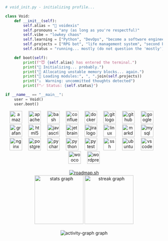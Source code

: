 ```python
# void_init.py - initializing profile...

class Void:
    def __init__(self):
        self.alias = "🤖 voidexis"
        self.pronouns = "any (as long as you're respectful)"
        self.vibe = "lowkey chaos"
        self.learning = ["Python", "DevOps", "become a software engineer (or survive)"]
        self.projects = ["RPG bot", "life management system", "second brain", "whatever the universe decides"]
        self.status = "running... mostly (do not question the 'mostly')"

    def boot(self):
        print(f"😈 {self.alias} has entered the terminal.")
        print("🔧 Initializing... probably.")
        print("🧠 Allocating unstable memory blocks... again.")
        print("📂 Loading modules:", ", ".join(self.projects))
        print("⚠️  Warning: uncommitted thoughts detected")
        print(f"✅ Status: {self.status}")

if __name__ == "__main__":
    user = Void()
    user.boot()
```

<div align="center">
  <img src="https://cdn.simpleicons.org/amazonwebservices/FF9900" height="40" alt="amazonwebservices logo" />
  <img width="12" />
  <img src="https://cdn.jsdelivr.net/gh/devicons/devicon/icons/apache/apache-original.svg" height="40" alt="apache logo" />
  <img width="12" />
  <img src="https://cdn.jsdelivr.net/gh/devicons/devicon/icons/bash/bash-original.svg" height="40" alt="bash logo" />
  <img width="12" />
  <img src="https://cdn.jsdelivr.net/gh/devicons/devicon/icons/confluence/confluence-original.svg" height="40" alt="confluence logo" />
  <img width="12" />
  <img src="https://cdn.jsdelivr.net/gh/devicons/devicon/icons/docker/docker-original.svg" height="40" alt="docker logo" />
  <img width="12" />
  <img src="https://cdn.jsdelivr.net/gh/devicons/devicon/icons/git/git-original.svg" height="40" alt="git logo" />
  <img width="12" />
  <img src="https://cdn.jsdelivr.net/gh/devicons/devicon/icons/github/github-original.svg" height="40" alt="github logo" />
  <img width="12" />
  <img src="https://cdn.jsdelivr.net/gh/devicons/devicon/icons/googlecloud/googlecloud-original.svg" height="40" alt="googlecloud logo" />
  <img width="12" />
  <img src="https://cdn.jsdelivr.net/gh/devicons/devicon/icons/grafana/grafana-original.svg" height="40" alt="grafana logo" />
  <img width="12" />
  <img src="https://cdn.jsdelivr.net/gh/devicons/devicon/icons/html5/html5-original.svg" height="40" alt="html5 logo" />
  <img width="12" />
  <img src="https://cdn.jsdelivr.net/gh/devicons/devicon/icons/javascript/javascript-original.svg" height="40" alt="javascript logo" />
  <img width="12" />
  <img src="https://cdn.jsdelivr.net/gh/devicons/devicon/icons/jetbrains/jetbrains-original.svg" height="40" alt="jetbrains logo" />
  <img width="12" />
  <img src="https://cdn.jsdelivr.net/gh/devicons/devicon/icons/jira/jira-original.svg" height="40" alt="jira logo" />
  <img width="12" />
  <img src="https://cdn.jsdelivr.net/gh/devicons/devicon/icons/linux/linux-original.svg" height="40" alt="linux logo" />
  <img width="12" />
  <img src="https://cdn.jsdelivr.net/gh/devicons/devicon/icons/markdown/markdown-original.svg" height="40" alt="markdown logo" />
  <img width="12" />
  <img src="https://cdn.jsdelivr.net/gh/devicons/devicon/icons/mysql/mysql-original.svg" height="40" alt="mysql logo" />
  <img width="12" />
  <img src="https://cdn.jsdelivr.net/gh/devicons/devicon/icons/nginx/nginx-original.svg" height="40" alt="nginx logo" />
  <img width="12" />
  <img src="https://cdn.jsdelivr.net/gh/devicons/devicon/icons/postgresql/postgresql-original.svg" height="40" alt="postgresql logo" />
  <img width="12" />
  <img src="https://cdn.jsdelivr.net/gh/devicons/devicon/icons/pycharm/pycharm-original.svg" height="40" alt="pycharm logo" />
  <img width="12" />
  <img src="https://cdn.jsdelivr.net/gh/devicons/devicon/icons/python/python-original.svg" height="40" alt="python logo" />
  <img width="12" />
  <img src="https://cdn.jsdelivr.net/gh/devicons/devicon/icons/pytest/pytest-original.svg" height="40" alt="pytest logo" />
  <img width="12" />
  <img src="https://cdn.jsdelivr.net/gh/devicons/devicon/icons/ssh/ssh-original.svg" height="40" alt="ssh logo" />
  <img width="12" />
  <img src="https://cdn.jsdelivr.net/gh/devicons/devicon/icons/ubuntu/ubuntu-plain.svg" height="40" alt="ubuntu logo" />
  <img width="12" />
  <img src="https://cdn.jsdelivr.net/gh/devicons/devicon/icons/vscode/vscode-original.svg" height="40" alt="vscode logo" />
  <img width="12" />
  <img src="https://cdn.jsdelivr.net/gh/devicons/devicon/icons/woocommerce/woocommerce-original.svg" height="40" alt="woocommerce logo" />
  <img width="12" />
  <img src="https://cdn.jsdelivr.net/gh/devicons/devicon/icons/wordpress/wordpress-original.svg" height="40" alt="wordpress logo" />
</div>

<br>

<div align="center">
  <a href="https://roadmap.sh">
    <img 
      src="https://roadmap.sh/card/wide/6833f1accf080f2a32e46dcc?variant=dark&roadmaps=git-github%2Cpython" 
      alt="roadmap.sh"
      width="auto"
    />
  </a>
</div>

<div align="center">
  <img src="https://github-readme-stats.vercel.app/api?username=voidexis&hide_title=true&hide_rank=false&show_icons=true&include_all_commits=true&count_private=true&disable_animations=false&theme=radical&locale=en&hide_border=true&order=1" height="156" alt="stats graph" />
  <img src="https://streak-stats.demolab.com?user=voidexis&locale=en&mode=daily&theme=radical&hide_border=true&border_radius=5&order=3" height="156" alt="streak graph" />
</div>

<br clear="both">

<div align="center">
  <img src="https://github-readme-activity-graph.vercel.app/graph?username=voidexis&radius=16&theme=redical&area=false&order=5&hide_border=true&hide_title=true" alt="activity-graph graph" />
</div>
